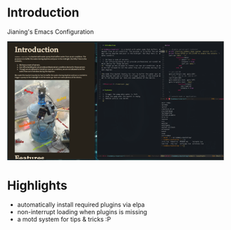 # Introduction

Jianing's Emacs Configuration

![emacs screenshot](./screenshots/emacs-20160927.png)

# Highlights

- automatically install required plugins via elpa
- non-interrupt loading when plugins is missing
- a motd system for tips & tricks :P
